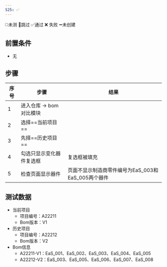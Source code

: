 ```yaml
---
S25: ✅
---
```

◻️未测    🚫跳过     ✅通过    ❌ 失败    ➖未创建

## 前置条件

- 无

## 步骤

| 序号  | 步骤              | 结果                               |
| --- | --------------- | -------------------------------- |
| 1   | 进入仓库 -> bom对比模块 |                                  |
| 2   | 选择==当前项目==      |                                  |
| 3   | 先择==历史项目==      |                                  |
| 4   | 勾选只显示变化器件复选框    | 复选框被填充                           |
| 5   | 检查页面显示器件        | 页面不显示制造商零件编号为EaS_003和EaS_005两个器件 |

## 测试数据

- 当前项目
	- 项目编号：A22211
	- Bom版本：V1
- 历史项目
	- 项目编号：A22212
	- Bom版本：V2
- Bom信息
	- A22211-V1：EaS_001、EaS_002、EaS_003、EaS_004、EaS_005
	- A22212-V2：EaS_003、EaS_005、EaS_006、EaS_007、EaS_008
